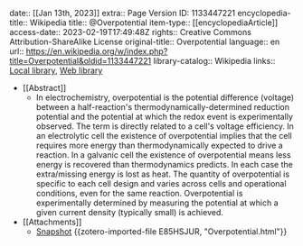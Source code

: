 date:: [[Jan 13th, 2023]]
extra:: Page Version ID: 1133447221
encyclopedia-title:: Wikipedia
title:: @Overpotential
item-type:: [[encyclopediaArticle]]
access-date:: 2023-02-19T17:49:48Z
rights:: Creative Commons Attribution-ShareAlike License
original-title:: Overpotential
language:: en
url:: https://en.wikipedia.org/w/index.php?title=Overpotential&oldid=1133447221
library-catalog:: Wikipedia
links:: [Local library](zotero://select/library/items/XTH898HC), [Web library](https://www.zotero.org/users/8784047/items/XTH898HC)

- [[Abstract]]
	- In electrochemistry, overpotential is the potential difference (voltage) between a half-reaction's thermodynamically-determined reduction potential and the potential at which the redox event is experimentally observed. The term is directly related to a cell's voltage efficiency.  In an electrolytic cell the existence of overpotential implies that the cell requires more energy than thermodynamically expected to drive a reaction. In a galvanic cell the existence of overpotential means less energy is recovered than thermodynamics predicts. In each case the extra/missing energy is lost as heat. The quantity of overpotential is specific to each cell design and varies across cells and operational conditions, even for the same reaction. Overpotential is experimentally determined by measuring the potential at which a given current density (typically small) is achieved.
- [[Attachments]]
	- [Snapshot](https://en.wikipedia.org/wiki/Overpotential) {{zotero-imported-file E85HSJUR, "Overpotential.html"}}